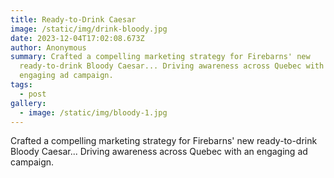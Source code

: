 ```yaml
---
title: Ready-to-Drink Caesar
image: /static/img/drink-bloody.jpg
date: 2023-12-04T17:02:08.673Z
author: Anonymous
summary: Crafted a compelling marketing strategy for Firebarns' new
  ready-to-drink Bloody Caesar... Driving awareness across Quebec with an
  engaging ad campaign.
tags:
  - post
gallery:
  - image: /static/img/bloody-1.jpg
---
```

Crafted a compelling marketing strategy for Firebarns' new ready-to-drink Bloody Caesar... Driving awareness across Quebec with an engaging ad campaign.